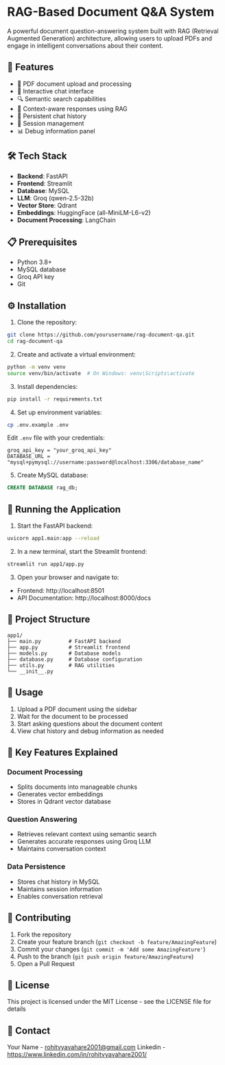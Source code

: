 # RAG-Based Document Q&A System

A powerful document question-answering system built with RAG (Retrieval Augmented Generation) architecture, allowing users to upload PDFs and engage in intelligent conversations about their content.

## 🚀 Features

- 📄 PDF document upload and processing
- 💬 Interactive chat interface
- 🔍 Semantic search capabilities
- 🧠 Context-aware responses using RAG
- 💾 Persistent chat history
- 🔄 Session management
- 📊 Debug information panel

## 🛠️ Tech Stack

- **Backend**: FastAPI
- **Frontend**: Streamlit
- **Database**: MySQL
- **LLM**: Groq (qwen-2.5-32b)
- **Vector Store**: Qdrant
- **Embeddings**: HuggingFace (all-MiniLM-L6-v2)
- **Document Processing**: LangChain

## 📋 Prerequisites

- Python 3.8+
- MySQL database
- Groq API key
- Git

## ⚙️ Installation

1. Clone the repository:
```bash
git clone https://github.com/yourusername/rag-document-qa.git
cd rag-document-qa
```

2. Create and activate a virtual environment:
```bash
python -m venv venv
source venv/bin/activate  # On Windows: venv\Scripts\activate
```

3. Install dependencies:
```bash
pip install -r requirements.txt
```

4. Set up environment variables:
```bash
cp .env.example .env
```
Edit `.env` file with your credentials:
```
groq_api_key = "your_groq_api_key"
DATABASE_URL = "mysql+pymysql://username:password@localhost:3306/database_name"
```

5. Create MySQL database:
```sql
CREATE DATABASE rag_db;
```

## 🚀 Running the Application

1. Start the FastAPI backend:
```bash
uvicorn app1.main:app --reload
```

2. In a new terminal, start the Streamlit frontend:
```bash
streamlit run app1/app.py
```

3. Open your browser and navigate to:
- Frontend: http://localhost:8501
- API Documentation: http://localhost:8000/docs

## 📁 Project Structure

```
app1/
├── main.py         # FastAPI backend
├── app.py          # Streamlit frontend
├── models.py       # Database models
├── database.py     # Database configuration
├── utils.py        # RAG utilities
└── __init__.py
```

## 🔧 Usage

1. Upload a PDF document using the sidebar
2. Wait for the document to be processed
3. Start asking questions about the document content
4. View chat history and debug information as needed

## 🌟 Key Features Explained

### Document Processing
- Splits documents into manageable chunks
- Generates vector embeddings
- Stores in Qdrant vector database

### Question Answering
- Retrieves relevant context using semantic search
- Generates accurate responses using Groq LLM
- Maintains conversation context

### Data Persistence
- Stores chat history in MySQL
- Maintains session information
- Enables conversation retrieval

## 🤝 Contributing

1. Fork the repository
2. Create your feature branch (`git checkout -b feature/AmazingFeature`)
3. Commit your changes (`git commit -m 'Add some AmazingFeature'`)
4. Push to the branch (`git push origin feature/AmazingFeature`)
5. Open a Pull Request

## 📝 License

This project is licensed under the MIT License - see the LICENSE file for details

## 📧 Contact

Your Name - rohitvyavahare2001@gmail.com
Linkedin - https://www.linkedin.com/in/rohitvyavahare2001/
